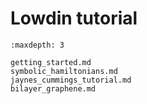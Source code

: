# Lowdin tutorial

```{toctree}
:maxdepth: 3

getting_started.md
symbolic_hamiltonians.md
jaynes_cummings_tutorial.md
bilayer_graphene.md
```
